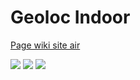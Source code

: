 # Geoloc Indoor

<a href="http://air.imag.fr/index.php/Proj-2016-2017-IndoorGeoloc/SRS">Page wiki site air</a>

<img src="photo1.jpg"></img>
<img src="photo2.jpg"></img>
<img src="photo3.jpg"></img>